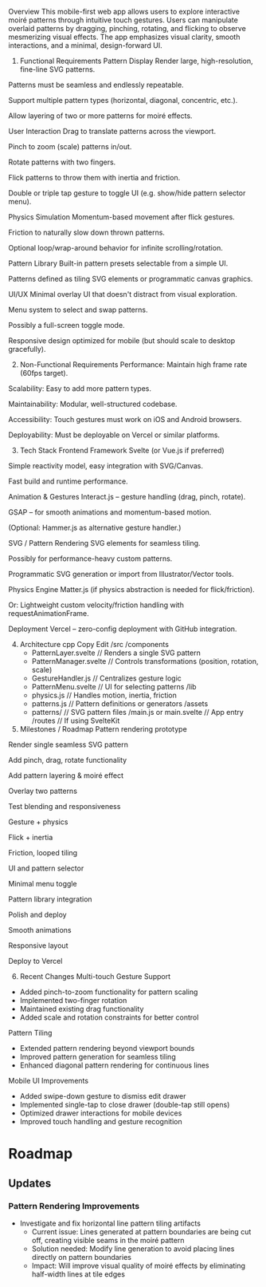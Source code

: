 Overview
This mobile-first web app allows users to explore interactive moiré patterns through intuitive touch gestures. Users can manipulate overlaid patterns by dragging, pinching, rotating, and flicking to observe mesmerizing visual effects. The app emphasizes visual clarity, smooth interactions, and a minimal, design-forward UI.

1. Functional Requirements
Pattern Display
Render large, high-resolution, fine-line SVG patterns.

Patterns must be seamless and endlessly repeatable.

Support multiple pattern types (horizontal, diagonal, concentric, etc.).

Allow layering of two or more patterns for moiré effects.

User Interaction
Drag to translate patterns across the viewport.

Pinch to zoom (scale) patterns in/out.

Rotate patterns with two fingers.

Flick patterns to throw them with inertia and friction.

Double or triple tap gesture to toggle UI (e.g. show/hide pattern selector menu).

Physics Simulation
Momentum-based movement after flick gestures.

Friction to naturally slow down thrown patterns.

Optional loop/wrap-around behavior for infinite scrolling/rotation.

Pattern Library
Built-in pattern presets selectable from a simple UI.

Patterns defined as tiling SVG elements or programmatic canvas graphics.

UI/UX
Minimal overlay UI that doesn't distract from visual exploration.

Menu system to select and swap patterns.

Possibly a full-screen toggle mode.

Responsive design optimized for mobile (but should scale to desktop gracefully).

2. Non-Functional Requirements
Performance: Maintain high frame rate (60fps target).

Scalability: Easy to add more pattern types.

Maintainability: Modular, well-structured codebase.

Accessibility: Touch gestures must work on iOS and Android browsers.

Deployability: Must be deployable on Vercel or similar platforms.

3. Tech Stack
Frontend Framework
Svelte (or Vue.js if preferred)

Simple reactivity model, easy integration with SVG/Canvas.

Fast build and runtime performance.

Animation & Gestures
Interact.js – gesture handling (drag, pinch, rotate).

GSAP – for smooth animations and momentum-based motion.

(Optional: Hammer.js as alternative gesture handler.)

SVG / Pattern Rendering
SVG <pattern> elements for seamless tiling.

Possibly <canvas> for performance-heavy custom patterns.

Programmatic SVG generation or import from Illustrator/Vector tools.

Physics Engine
Matter.js (if physics abstraction is needed for flick/friction).

Or: Lightweight custom velocity/friction handling with requestAnimationFrame.

Deployment
Vercel – zero-config deployment with GitHub integration.

4. Architecture
cpp
Copy
Edit
/src
  /components
    - PatternLayer.svelte         // Renders a single SVG pattern
    - PatternManager.svelte       // Controls transformations (position, rotation, scale)
    - GestureHandler.js           // Centralizes gesture logic
    - PatternMenu.svelte          // UI for selecting patterns
  /lib
    - physics.js                  // Handles motion, inertia, friction
    - patterns.js                 // Pattern definitions or generators
  /assets
    - patterns/                   // SVG pattern files
/main.js or main.svelte           // App entry
/routes                           // If using SvelteKit
5. Milestones / Roadmap
Pattern rendering prototype

Render single seamless SVG pattern

Add pinch, drag, rotate functionality

Add pattern layering & moiré effect

Overlay two patterns

Test blending and responsiveness

Gesture + physics

Flick + inertia

Friction, looped tiling

UI and pattern selector

Minimal menu toggle

Pattern library integration

Polish and deploy

Smooth animations

Responsive layout

Deploy to Vercel

6. Recent Changes
Multi-touch Gesture Support
- Added pinch-to-zoom functionality for pattern scaling
- Implemented two-finger rotation
- Maintained existing drag functionality
- Added scale and rotation constraints for better control

Pattern Tiling
- Extended pattern rendering beyond viewport bounds
- Improved pattern generation for seamless tiling
- Enhanced diagonal pattern rendering for continuous lines

Mobile UI Improvements
- Added swipe-down gesture to dismiss edit drawer
- Implemented single-tap to close drawer (double-tap still opens)
- Optimized drawer interactions for mobile devices
- Improved touch handling and gesture recognition

# Roadmap

## Updates

### Pattern Rendering Improvements
- Investigate and fix horizontal line pattern tiling artifacts
  - Current issue: Lines generated at pattern boundaries are being cut off, creating visible seams in the moiré pattern
  - Solution needed: Modify line generation to avoid placing lines directly on pattern boundaries
  - Impact: Will improve visual quality of moiré effects by eliminating half-width lines at tile edges